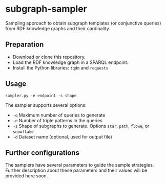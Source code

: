 # subgraph-sampler 
Sampling approach to obtain subgraph templates (or conjunctive queries) from RDF knowledge graphs and their cardinality. 

## Preparation 
* Download or clone this repository. 
* Load the RDF knowledge graph in a SPARQL endpoint. 
* Install the Python libraries: `tqdm` and `requests`   

## Usage 
```
sampler.py -e endpoint -s shape 
```
The sampler supports several options: 
* `-q` Maximum number of queries to generate
* `-n` Number of triple patterns in the queries
* `-s` Shape of subgraphs to generate. Options `star`, `path`, `flowe`, or `snowflake`
* `-d` Dataset name (optional, used for output file)

## Further configurations 
The samplers have several parameters to guide the sample strategies. 
Further description about these parameters and their values will be provided here soon. 

